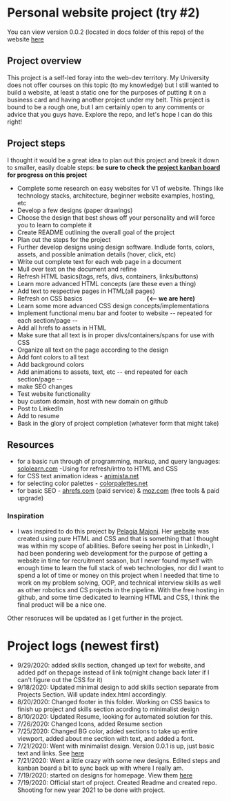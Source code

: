 # Personal website project (try #2) 

You can view version 0.0.2 (located in docs folder of this repo) of the website [here](https://roderick-bishop11.github.io/projects/)

## Project overview

This project is a self-led foray into the web-dev territory. My University does not offer courses on this topic (to my knowledge) but I still wanted to build a website, at least a static one
for the purposes of putting it on a business card and having another project under my belt. This project is bound to be a rough one, but I am certainly open to any comments or advice that
you guys have. Explore the repo, and let's hope I can do this right!

## Project steps
I thought it would be a great idea to plan out this project and break it down to smaller, easily doable steps: **be sure to check the [project kanban board](https://github.com/users/roderick-bishop11/projects/1) for progress on this project**

* Complete some research on easy websites for V1 of website. Things like technology stacks, architecture, beginner website examples, hosting, etc 
* Develop a few designs (paper drawings)
* Choose the design that best shows off your personality and will force you to learn to complete it 
* Create README outlining the overall goal of the project 
* Plan out the steps for the project 
* Further develop designs using design software. Indlude fonts, colors, assets, and possible animation details (hover, click, etc)
* Write out complete text for each web page in a document
* Mull over text on the document and refine
* Refresh HTML basics(tags, refs, divs, containers, links/buttons)
* Learn more advanced HTML concepts (are these even a thing)
* Add text to respective pages in HTML(all pages)
*  Refresh on CSS basics                                      **(<-- we are here)**
* Learn some more advanced CSS design concepts/implementations 
* Implement functional menu bar and footer to website
-- repeated for each section/page --
* Add all hrefs to assets in HTML
* Make sure that all text is in proper divs/containers/spans for use with CSS
* Organize all text on the page according to the design
* Add font colors to all text
* Add background colors
* Add animations to assets, text, etc
-- end repeated for each section/page --
* make SEO changes				
* Test website functionality
* buy custom domain, host with new domain on github
* Post to LinkedIn
* Add to resume
* Bask in the glory of project completion (whatever form that might take)


## Resources


* for a basic run through of programming, markup, and query languages: [sololearn.com](https://www.sololearn.com/)
	-Using for refresh/intro to HTML and CSS
* for CSS text animation ideas - [animista.net](https://animista.net/)
* for selecting color palettes - [colorpalettes.net](https://colorpalettes.net/)
* for basic SEO - [ahrefs.com](https://ahrefs.com/keywords-explorer) (paid service) & [moz.com](https://moz.com/) (free tools & paid upgrade)
### Inspiration
* I was inspired to do this project by [Pelagia Majoni](https://www.linkedin.com/in/pmajoni/). Her [website](https://pmajon.github.io/i/) was created using pure HTML and CSS and that is something that I thought was within my scope of abilities. Before seeing her post in LinkedIn, I had been pondering web development for the purpose of getting a website in time for recruitment season, but I never found myself with enough time to learn the full stack of web technologies, nor did I want to spend a lot of time or money on this project when I needed that time to work on my problem solving, OOP, and technical interview skills as well as other robotics and CS projects in the pipeline. With the free hosting in github, and some time dedicated to learning HTML and CSS, I think the final product will be a nice one.

Other resoruces will be updated as I get further in the project. 


# Project logs (newest first)
* 9/29/2020: added skills section, changed up text for website, and added pdf on thepage instead of link to(might change back later if I can't figure out the CSS for it)
* 9/18/2020: Updated minimal design to add skills section separate from Projects Section. Will update index.html accordingly. 
* 8/20/2020: Changed footer in this folder. Working on CSS basics to finish up project and skills section acording to minimalist design
* 8/10/2020: Updated Resume, looking for automated solution for this. 
* 7/26/2020: Changed Icons, added Resume section
* 7/25/2020: Changed BG color, added sections to take up entire viewport, added about me section with text, and added a font. 
* 7/21/2020: Went with minimalist design. Version 0.0.1 is up, just basic text and links. See [here](https://roderick-bishop11.github.io/projects/) 
* 7/21/2020: Went a little crazy with some new designs. Edited steps and kanban board a bit to sync back up with where I really am. 
* 7/19/2020: started on designs for homepage. View them [here](https://github.com/roderick-bishop11/codingProjects/tree/master/Personal%20Website/Concepts)
* 7/19/2020: Official start of project. Created Readme and created repo. Shooting for new year 2021 to be done with project. 
